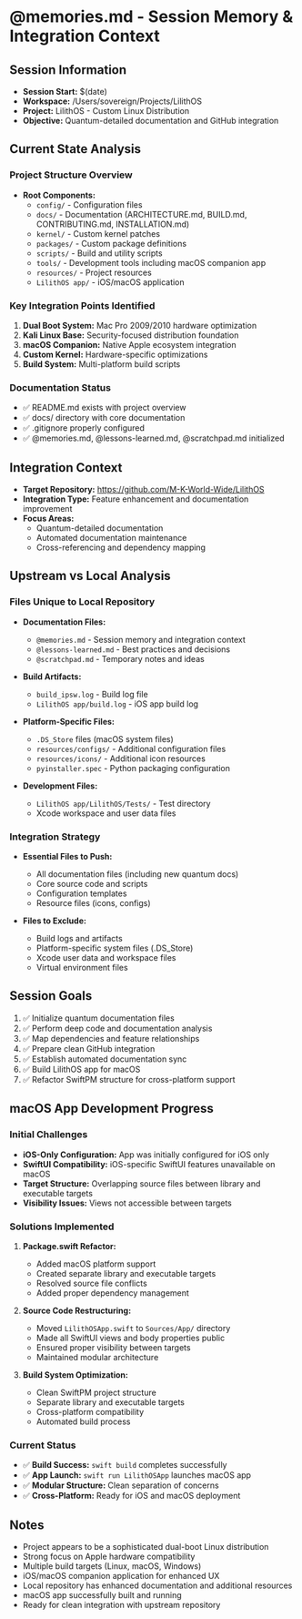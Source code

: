 # @memories.md - Session Memory & Integration Context

## Session Information
- **Session Start:** $(date)
- **Workspace:** /Users/sovereign/Projects/LilithOS
- **Project:** LilithOS - Custom Linux Distribution
- **Objective:** Quantum-detailed documentation and GitHub integration

## Current State Analysis

### Project Structure Overview
- **Root Components:**
  - `config/` - Configuration files
  - `docs/` - Documentation (ARCHITECTURE.md, BUILD.md, CONTRIBUTING.md, INSTALLATION.md)
  - `kernel/` - Custom kernel patches
  - `packages/` - Custom package definitions
  - `scripts/` - Build and utility scripts
  - `tools/` - Development tools including macOS companion app
  - `resources/` - Project resources
  - `LilithOS app/` - iOS/macOS application

### Key Integration Points Identified
1. **Dual Boot System:** Mac Pro 2009/2010 hardware optimization
2. **Kali Linux Base:** Security-focused distribution foundation
3. **macOS Companion:** Native Apple ecosystem integration
4. **Custom Kernel:** Hardware-specific optimizations
5. **Build System:** Multi-platform build scripts

### Documentation Status
- ✅ README.md exists with project overview
- ✅ docs/ directory with core documentation
- ✅ .gitignore properly configured
- ✅ @memories.md, @lessons-learned.md, @scratchpad.md initialized

## Integration Context
- **Target Repository:** https://github.com/M-K-World-Wide/LilithOS
- **Integration Type:** Feature enhancement and documentation improvement
- **Focus Areas:** 
  - Quantum-detailed documentation
  - Automated documentation maintenance
  - Cross-referencing and dependency mapping

## Upstream vs Local Analysis

### Files Unique to Local Repository
- **Documentation Files:**
  - `@memories.md` - Session memory and integration context
  - `@lessons-learned.md` - Best practices and decisions
  - `@scratchpad.md` - Temporary notes and ideas

- **Build Artifacts:**
  - `build_ipsw.log` - Build log file
  - `LilithOS app/build.log` - iOS app build log

- **Platform-Specific Files:**
  - `.DS_Store` files (macOS system files)
  - `resources/configs/` - Additional configuration files
  - `resources/icons/` - Additional icon resources
  - `pyinstaller.spec` - Python packaging configuration

- **Development Files:**
  - `LilithOS app/LilithOS/Tests/` - Test directory
  - Xcode workspace and user data files

### Integration Strategy
- **Essential Files to Push:**
  - All documentation files (including new quantum docs)
  - Core source code and scripts
  - Configuration templates
  - Resource files (icons, configs)

- **Files to Exclude:**
  - Build logs and artifacts
  - Platform-specific system files (.DS_Store)
  - Xcode user data and workspace files
  - Virtual environment files

## Session Goals
1. ✅ Initialize quantum documentation files
2. ✅ Perform deep code and documentation analysis
3. ✅ Map dependencies and feature relationships
4. ✅ Prepare clean GitHub integration
5. ✅ Establish automated documentation sync
6. ✅ Build LilithOS app for macOS
7. ✅ Refactor SwiftPM structure for cross-platform support

## macOS App Development Progress

### Initial Challenges
- **iOS-Only Configuration:** App was initially configured for iOS only
- **SwiftUI Compatibility:** iOS-specific SwiftUI features unavailable on macOS
- **Target Structure:** Overlapping source files between library and executable targets
- **Visibility Issues:** Views not accessible between targets

### Solutions Implemented
1. **Package.swift Refactor:**
   - Added macOS platform support
   - Created separate library and executable targets
   - Resolved source file conflicts
   - Added proper dependency management

2. **Source Code Restructuring:**
   - Moved `LilithOSApp.swift` to `Sources/App/` directory
   - Made all SwiftUI views and body properties public
   - Ensured proper visibility between targets
   - Maintained modular architecture

3. **Build System Optimization:**
   - Clean SwiftPM project structure
   - Separate library and executable targets
   - Cross-platform compatibility
   - Automated build process

### Current Status
- ✅ **Build Success:** `swift build` completes successfully
- ✅ **App Launch:** `swift run LilithOSApp` launches macOS app
- ✅ **Modular Structure:** Clean separation of concerns
- ✅ **Cross-Platform:** Ready for iOS and macOS deployment

## Notes
- Project appears to be a sophisticated dual-boot Linux distribution
- Strong focus on Apple hardware compatibility
- Multiple build targets (Linux, macOS, Windows)
- iOS/macOS companion application for enhanced UX
- Local repository has enhanced documentation and additional resources
- macOS app successfully built and running
- Ready for clean integration with upstream repository 